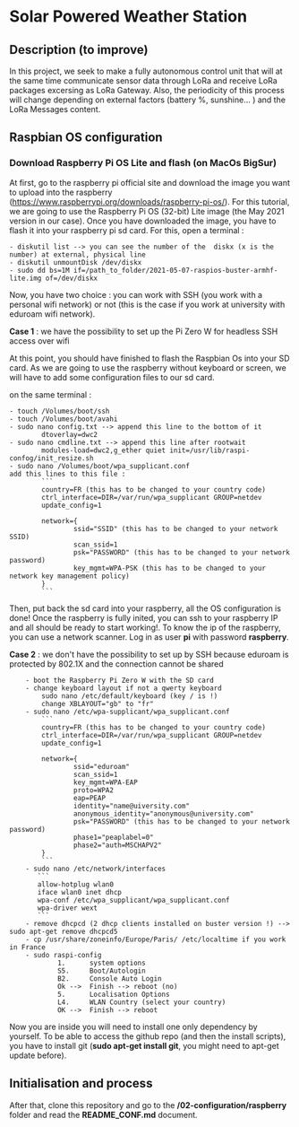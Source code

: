# Solar Powered Weather Station

## Description (to improve)
In this project, we seek to make a fully autonomous control unit that will at the same time communicate sensor data through LoRa and receive LoRa packages excersing as LoRa Gateway. Also, the periodicity of this process will change depending on external factors (battery %, sunshine... ) and the LoRa Messages content.

## Raspbian OS configuration 

### Download Raspberry Pi OS Lite and flash (on MacOs BigSur)

At first, go to the raspberry pi official site and download the image you want to upload into the raspberry (https://www.raspberrypi.org/downloads/raspberry-pi-os/). For this tutorial, we are going to use the Raspberry Pi OS (32-bit) Lite image (the May 2021 version in our case). Once you have downloaded the image, you have to flash it into your raspberry pi sd card. For this, open 
a terminal :

    - diskutil list --> you can see the number of the  diskx (x is the number) at external, physical line
    - diskutil unmountDisk /dev/diskx
    - sudo dd bs=1M if=/path_to_folder/2021-05-07-raspios-buster-armhf-lite.img of=/dev/diskx

Now, you have two choice : you can work with SSH (you work with a personal wifi network) or not (this is the case if you work at university with eduroam wifi network).

**Case 1** : we have the possibility to set up the Pi Zero W for headless SSH access over wifi

At this point, you should have finished to flash the Raspbian Os into your SD card. As we are going to use the raspberry without keyboard or screen, we will have to add some configuration files to our sd card.

on the same terminal :

    - touch /Volumes/boot/ssh                   
    - touch /Volumes/boot/avahi
    - sudo nano config.txt --> append this line to the bottom of it
            dtoverlay=dwc2
    - sudo nano cmdline.txt --> append this line after rootwait
            modules-load=dwc2,g_ether quiet init=/usr/lib/raspi-confog/init_resize.sh
    - sudo nano /Volumes/boot/wpa_supplicant.conf
    add this lines to this file :
            ```
            country=FR (this has to be changed to your country code)
            ctrl_interface=DIR=/var/run/wpa_supplicant GROUP=netdev
            update_config=1

            network={
                    ssid="SSID" (this has to be changed to your network SSID)
                    scan_ssid=1
                    psk="PASSWORD" (this has to be changed to your network password)
                    key_mgmt=WPA-PSK (this has to be changed to your network key management policy)
            }
            ```

Then, put back the sd card into your raspberry, all the OS configuration is done!
Once the raspberry is fully inited, you can ssh to your raspberry IP and all should be ready to start working!. To know the ip of the raspberry, you can use a network scanner. Log in as user **pi** with password **raspberry**.

**Case 2** : we don't have the possibility to set up by SSH because eduroam is protected by 802.1X and the connection cannot be shared

        - boot the Raspberry Pi Zero W with the SD card
        - change keyboard layout if not a qwerty keyboard
            sudo nano /etc/default/keyboard (key / is !)
            change XBLAYOUT="gb" to "fr"
        - sudo nano /etc/wpa-supplicant/wpa_supplicant.conf
            ```
            country=FR (this has to be changed to your country code)
            ctrl_interface=DIR=/var/run/wpa_supplicant GROUP=netdev
            update_config=1

            network={
                    ssid="eduroam"
                    scan_ssid=1
                    key_mgmt=WPA-EAP
                    proto=WPA2
                    eap=PEAP
                    identity="name@uiversity.com"
                    anonymous_identity="anonymous@university.com"
                    psk="PASSWORD" (this has to be changed to your network password)
                    phase1="peaplabel=0"
                    phase2="auth=MSCHAPV2"
            }
            ```
        - sudo nano /etc/network/interfaces
           ```
           allow-hotplug wlan0
           iface wlan0 inet dhcp
           wpa-conf /etc/wpa_supplicant/wpa_supplicant.conf
           wpa-driver wext
           ```
        - remove dhcpcd (2 dhcp clients installed on buster version !) --> sudo apt-get remove dhcpcd5
        - cp /usr/share/zoneinfo/Europe/Paris/ /etc/localtime if you work in France
        - sudo raspi-config
                1.      system options
                S5.     Boot/Autologin
                B2.     Console Auto Login
                Ok -->  Finish --> reboot (no)
                5.      Localisation Options
                L4.     WLAN Country (select your country)
                OK -->  Finish --> reboot


Now you are inside you will need to install one only dependency by yourself. To be able to access the github repo (and then the install scripts), you have to install git (**sudo apt-get install git**, you might need to apt-get update before).

## Initialisation and process

After that, clone this repository and go to the **/02-configuration/raspberry** folder and read the **README_CONF.md** document.